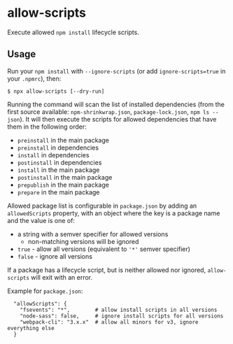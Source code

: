 # allow-scripts

Execute allowed `npm install` lifecycle scripts. 

## Usage

Run your `npm install` with `--ignore-scripts` (or add `ignore-scripts=true` in your `.npmrc`), then:

```
$ npx allow-scripts [--dry-run]
```

Running the command will scan the list of installed dependencies (from the first source available: `npm-shrinkwrap.json`, `package-lock.json`, `npm ls --json`). It will then execute the scripts for allowed dependencies that have them in the following order:

- `preinstall` in the main package
- `preinstall` in dependencies
- `install` in dependencies
- `postinstall` in dependencies
- `install` in the main package
- `postinstall` in the main package
- `prepublish` in the main package
- `prepare` in the main package

Allowed package list is configurable in `package.json` by adding an `allowedScripts` property, with an object where the key is a package name and the value is one of:

* a string with a semver specifier for allowed versions
  - non-matching versions will be ignored
* `true` - allow all versions (equivalent to `'*'` semver specifier)
* `false` - ignore all versions

If a package has a lifecycle script, but is neither allowed nor ignored, `allow-scripts` will exit with an error.

Example for `package.json`:
```
  "allowScripts": {
    "fsevents": "*",        # allow install scripts in all versions
    "node-sass": false,     # ignore install scripts for all versions
    "webpack-cli": "3.x.x"  # allow all minors for v3, ignore everything else
  }
```

